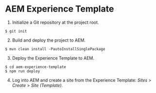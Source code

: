# AEM Experience Template 

1. Initialize a Git repository at the project root.

```
$ git init
```

2. Build and deploy the project to AEM.

```
$ mvn clean install -PautoInstallSinglePackage
```

3. Deploy the Experience Template to AEM.

```
$ cd aem-experience-template
$ npm run deploy
```

4. Log into AEM and create a site from the Experience Template: _Sites_ > _Create_ > _Site (Template)_.
